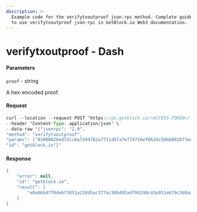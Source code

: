 ```yaml
---
description: >-
  Example code for the verifytxoutproof json-rpc method. Сomplete guide on how
  to use verifytxoutproof json-rpc in GetBlock.io Web3 documentation.
---
```


# verifytxoutproof - Dash

#### Parameters

`proof` - string

A hex-encoded proof.

#### Request

```java
curl --location --request POST 'https://go.getblock.io/<ACCESS-TOKEN>/' \
--header 'Content-Type: application/json' \ 
--data-raw '{"jsonrpc": "2.0",
"method": "verifytxoutproof",
"params": ["01000020ed72cc6a7294782a7711d8fa7ef74716ef062dc50bb0820f7eec923801000000aa5d17c5128043803b67c7ab03e4d3ffbc9604b54f877f1c5cf9ed3adeaa19b2cd7ed659f838011d10a70a480200000002033c89c2baecba9fc983c85dcf365c2d9cc93aca1dee2e5ac18124464056542e8faab0c579e651e9438c2904df5a498bc37a37acd528a251386fdef0476ba0e00105"],
"id": "getblock.io"}'
```

#### Response

```java
{
    "error": null,
    "id": "getblock.io",
    "result": [
        "e0a06b47f0de6f3851a228d5ac377ac38b495adf04298c43e951e679c5b0aa8f"
    ]
}
```
